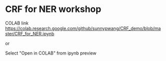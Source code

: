 # CRF for NER workshop

COLAB link https://colab.research.google.com/github/sunnypwang/CRF_demo/blob/master/CRF_for_NER.ipynb

or

Select "Open in COLAB" from ipynb preview
